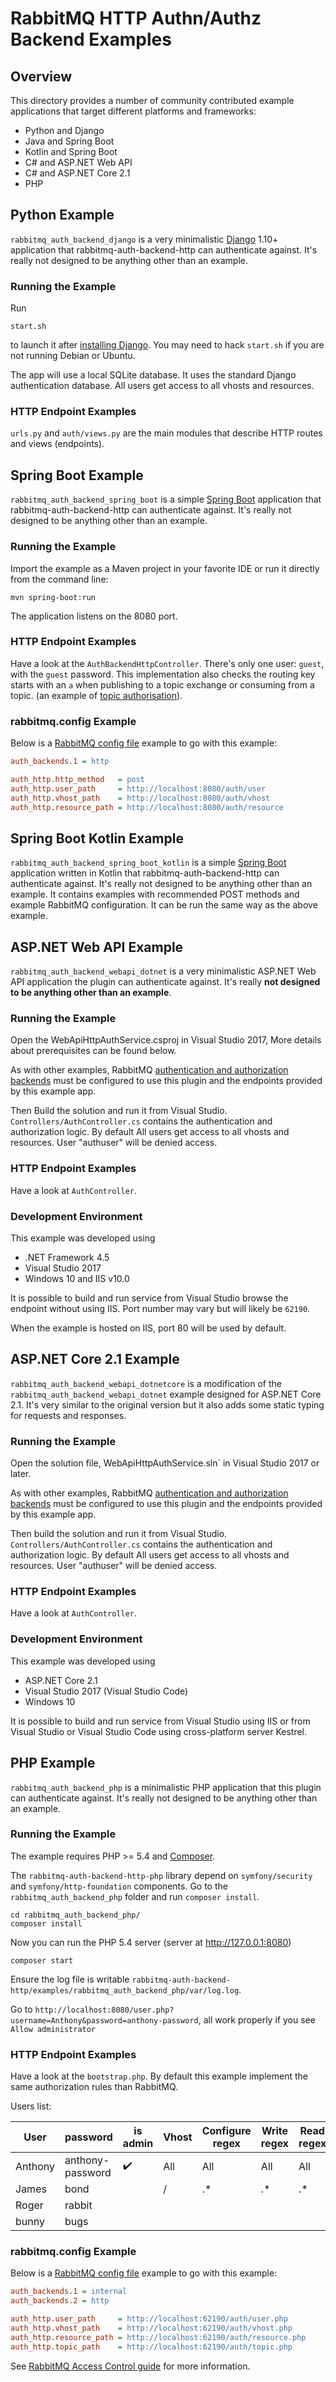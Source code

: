 # RabbitMQ HTTP Authn/Authz Backend Examples

## Overview

This directory provides a number of community contributed example applications that target
different platforms and frameworks:

 * Python and Django
 * Java and Spring Boot
 * Kotlin and Spring Boot
 * C# and ASP.NET Web API
 * C# and ASP.NET Core 2.1
 * PHP

## Python Example

`rabbitmq_auth_backend_django` is a very minimalistic [Django](https://www.djangoproject.com/) 1.10+ application
that rabbitmq-auth-backend-http can authenticate against. It's really
not designed to be anything other than an example.

### Running the Example

Run

``` shell
start.sh
```

to launch it after [installing Django](https://docs.djangoproject.com/en/2.1/intro/install/). You may need to hack `start.sh` if you are not running Debian or Ubuntu.

The app will use a local SQLite database. It uses the standard
Django authentication database. All users get access to all vhosts and
resources.

### HTTP Endpoint Examples

`urls.py` and `auth/views.py` are the main modules that describe HTTP routes and
views (endpoints).


## Spring Boot Example

`rabbitmq_auth_backend_spring_boot` is a simple [Spring Boot](https://projects.spring.io/spring-boot/)
application that rabbitmq-auth-backend-http can authenticate against. It's really
not designed to be anything other than an example.

### Running the Example

Import the example as a Maven project in your favorite IDE or run it directly from the command line:

``` shell
mvn spring-boot:run
```

The application listens on the 8080 port.

### HTTP Endpoint Examples

Have a look at the `AuthBackendHttpController`. There's only one user: `guest`,
with the `guest` password. This implementation also checks the
routing key starts with an `a` when publishing to a topic exchange
or consuming from a topic. (an example of [topic authorisation](https://next.rabbitmq.com/access-control.html#topic-authorisation)).

### rabbitmq.config Example

Below is a [RabbitMQ config file](https://www.rabbitmq.com/configure.html) example to go with this
example:

``` ini
auth_backends.1 = http

auth_http.http_method   = post
auth_http.user_path     = http://localhost:8080/auth/user
auth_http.vhost_path    = http://localhost:8080/auth/vhost
auth_http.resource_path = http://localhost:8080/auth/resource
```

## Spring Boot Kotlin Example

`rabbitmq_auth_backend_spring_boot_kotlin` is a simple [Spring Boot](https://projects.spring.io/spring-boot/)
application written in Kotlin that rabbitmq-auth-backend-http can authenticate against. It's really
not designed to be anything other than an example.
It contains examples with recommended POST methods and example RabbitMQ configuration.
It can be run the same way as the above example.


## ASP.NET Web API Example

`rabbitmq_auth_backend_webapi_dotnet` is a very minimalistic ASP.NET Web API application
the plugin can authenticate against. It's really
**not designed to be anything other than an example**.

### Running the Example

Open the WebApiHttpAuthService.csproj in Visual Studio 2017, More details about prerequisites can be found below.

As with other examples, RabbitMQ [authentication and authorization backends](https://www.rabbitmq.com/access-control.html) must be configured
to use this plugin and the endpoints provided by this example app.

Then Build the solution and run it from Visual Studio.
`Controllers/AuthController.cs` contains the authentication and authorization logic.
By default All users get access to all vhosts and resources.
User "authuser" will be denied access.

### HTTP Endpoint Examples

Have a look at `AuthController`.

### Development Environment

This example was developed using

 * .NET Framework 4.5
 * Visual Studio 2017
 * Windows 10 and IIS v10.0

It is possible to build and run service from Visual Studio browse the endpoint without using IIS.
Port number may vary but will likely be `62190`.

When the example is hosted on IIS, port 80 will be used by default.

## ASP.NET Core 2.1 Example

`rabbitmq_auth_backend_webapi_dotnetcore` is a modification of the `rabbitmq_auth_backend_webapi_dotnet` example
designed for ASP.NET Core 2.1. It's very similar to the original version but it also adds some static typing
for requests and responses.

### Running the Example

Open the solution file, WebApiHttpAuthService.sln` in Visual Studio 2017 or later.

As with other examples, RabbitMQ [authentication and authorization backends](https://www.rabbitmq.com/access-control.html) must be configured
to use this plugin and the endpoints provided by this example app.

Then build the solution and run it from Visual Studio.
`Controllers/AuthController.cs` contains the authentication and authorization logic.
By default All users get access to all vhosts and resources.
User "authuser" will be denied access.

### HTTP Endpoint Examples

Have a look at `AuthController`.

### Development Environment

This example was developed using

 * ASP.NET Core 2.1
 * Visual Studio 2017 (Visual Studio Code)
 * Windows 10

It is possible to build and run service from Visual Studio using IIS or from Visual Studio or Visual Studio Code using cross-platform server Kestrel.


## PHP Example

`rabbitmq_auth_backend_php` is a minimalistic PHP application that this plugin can authenticate against.
It's really not designed to be anything other than an example.

### Running the Example

The example requires PHP >= 5.4 and [Composer](https://getcomposer.org/).

The `rabbitmq-auth-backend-http-php` library depend on `symfony/security` and `symfony/http-foundation` components.
Go to the `rabbitmq_auth_backend_php` folder and run `composer install`.

``` shell
cd rabbitmq_auth_backend_php/
composer install
```

Now you can run the PHP 5.4 server (server at http://127.0.0.1:8080)

``` shell
composer start
```

Ensure the log file is writable `rabbitmq-auth-backend-http/examples/rabbitmq_auth_backend_php/var/log.log`.

Go to `http://localhost:8080/user.php?username=Anthony&password=anthony-password`, all work properly if you see `Allow administrator`


### HTTP Endpoint Examples

Have a look at the `bootstrap.php`. By default this example implement the same authorization rules than RabbitMQ.

Users list:

| User | password | is admin | Vhost | Configure regex | Write regex | Read regex | tags |
|--|--|--|--|--|--|--|--|
| Anthony | anthony-password | ✔️ | All | All | All | All | administrator |
| James | bond | | / | .* | .* | .* | management |
| Roger | rabbit | | | | | | monitoring |
| bunny | bugs | | | | | | policymaker |

### rabbitmq.config Example

Below is a [RabbitMQ config file](https://www.rabbitmq.com/configure.html) example to go with this
example:

``` ini
auth_backends.1 = internal
auth_backends.2 = http

auth_http.user_path     = http://localhost:62190/auth/user.php
auth_http.vhost_path    = http://localhost:62190/auth/vhost.php
auth_http.resource_path = http://localhost:62190/auth/resource.php
auth_http.topic_path    = http://localhost:62190/auth/topic.php
```

See [RabbitMQ Access Control guide](https://www.rabbitmq.com/access-control.html) for more information.
